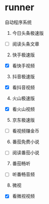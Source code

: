 # runner
自动程序系统

1. 今日头条极速版

- [ ] 阅读头条文章

2. 快手极速版

- [x] 看快手视频

3. 抖音极速版

- [x] 看抖音视频

4. 火山极速版

- [x] 看火山视频

5. 京东极速版

- [ ] 看视频赚金币

6. 番茄免费小说

- [ ] 阅读番茄小说

7. 番茄畅听

- [ ] 听番畅音频

8. 微视

- [x] 看微视视频




